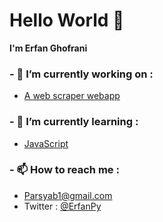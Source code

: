 # Hello World 👋

**I'm Erfan Ghofrani**

### - 🔭 I’m currently working on :
* [A web scraper webapp](https://github.com/ErfanPY/sciencedirect-authors-data)

### - 🌱 I’m currently learning : 
* [JavaScript](https://www.udemy.com/course/the-complete-javascript-course/)

### - 📫 How to reach me :

* Parsyab1@gmail.com
* Twitter : [@ErfanPy](https://twitter.com/ErfanPy)

<!--
**ErfanPY/ErfanPy** is a ✨ _special_ ✨ repository because its `README.md` (this file) appears on your GitHub profile.

Here are some ideas to get you started:

- 🔭 I’m currently working on ...
- 🌱 I’m currently learning ...
- 👯 I’m looking to collaborate on ...
- 🤔 I’m looking for help with ...
- 💬 Ask me about ...
- 📫 How to reach me: ...
- 😄 Pronouns: ...
- ⚡ Fun fact: ...
-->
